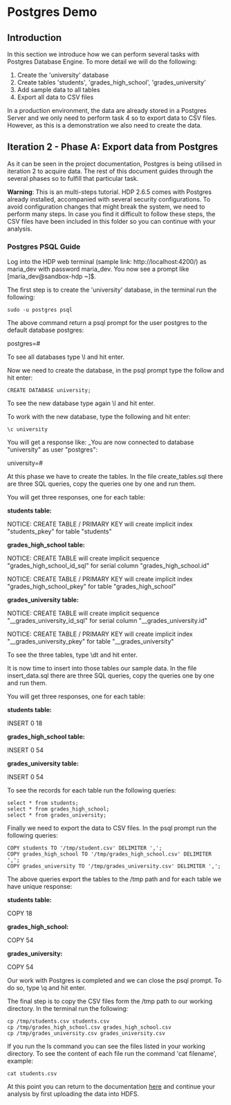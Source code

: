 # Postgres Demo

## Introduction
In this section we introduce how we can perform several tasks with Postgres Database Engine. To more detail we will do the following:
1. Create the 'university' database
2. Create tables 'students', 'grades_high_school', 'grades_university'
3. Add sample data to all tables
4. Export all data to CSV files

In a production environment, the data  are already stored in a Postgres Server and we only need to perform task 4 so to export data to CSV files.
However, as this is a demonstration we also need to create the data.

## Iteration 2 - Phase A: Export data from Postgres
As it can be seen in the project documentation, Postgres  is being  utilised in iteration 2 to acquire data. The rest of this document guides through the several phases so to fulfill that particular task.

__Warning__: This is an multi-steps tutorial. HDP 2.6.5 comes with Postgres already installed, accompanied with several security configurations.
To avoid configuration changes that might break the system, we need to perform many steps.
In case you find it difficult to follow these steps, the CSV files have been included in this folder so you can continue with your analysis.

### Postgres PSQL Guide

Log into the HDP web terminal (sample link: http://localhost:4200/) as maria_dev with password maria_dev.
You now see a prompt like [maria_dev@sandbox-hdp ~]$.

The first step is to create the 'university' database, in the terminal run the following:
```
sudo -u postgres psql
```
The above command return a psql prompt for the user postgres to the default database postgres:

postgres=#

To see all databases type \l and hit enter.

Now we need to create the database, in the psql prompt type the follow and hit enter:
```
CREATE DATABASE university;
```
To see the new database type again \l and hit enter.

To work with the new database, type the following and hit enter:

```
\c university
```
You will get a response like: _You are now connected to database "university" as user "postgres":

university=#

 At this phase we have to create the tables. In the file create_tables.sql there are three SQL queries, copy the queries one by one and run them.

You will get three responses, one for each table:

__students table:__

NOTICE: CREATE TABLE / PRIMARY KEY will create implicit index "students_pkey" for table "students"

__grades_high_school table:__

NOTICE: CREATE TABLE will create implicit sequence "grades_high_school_id_sql"  for serial column "grades_high_school.id"

NOTICE: CREATE TABLE / PRIMARY KEY will create implicit index "grades_high_school_pkey" for table "grades_high_school"

__grades_university table:__

NOTICE: CREATE TABLE will create implicit sequence "__grades_university_id_sql"  for serial column "__grades_university.id"

NOTICE: CREATE TABLE / PRIMARY KEY will create implicit index "__grades_university_pkey" for table "__grades_university"

To see the three tables, type \dt and hit enter.

It is now time to insert into those tables our sample data. In the file insert_data.sql there are three SQL queries, copy the queries one by one and run them.

You will get three responses, one for each table:

__students table:__

INSERT 0 18

__grades_high_school table:__

INSERT 0 54

__grades_university table:__

INSERT 0 54

To see the records for each table run the following queries:

```
select * from students;
select * from grades_high_school;
select * from grades_university;
```

Finally we need to export the data to CSV files. In the psql prompt run the following queries:

```
COPY students TO '/tmp/student.csv' DELIMITER ',';
COPY grades_high_school TO '/tmp/grades_high_school.csv' DELIMITER ',';
COPY grades_university TO '/tmp/grades_university.csv' DELIMITER ',';

```
The above queries export the tables to the /tmp path and for each table we have unique response:

__students table:__

COPY 18

__grades_high_school:__

COPY 54

__grades_university:__

COPY 54

Our work with Postgres is completed and we can close the psql prompt. To do so, type \q and hit enter.

The final step is to copy the CSV files form the /tmp path to our working directory. In the terminal run the following:

```
cp /tmp/students.csv students.csv
cp /tmp/grades_high_school.csv grades_high_school.csv
cp /tmp/grades_university.csv grades_university.csv
```
If you run the ls command you can see the files listed in your working directory. To see the content of each file run the command 'cat filename', example:

```
cat students.csv
```

At this point you can return to the documentation [here](https://github.com/UoW-CPC/rabbda-university-portal#phase-a-export-data-from-postgres-and-upload-them-to-hdfs) and continue your analysis by first uploading the data into HDFS.
